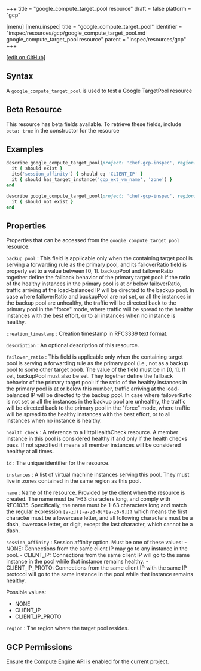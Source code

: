 +++
title = "google_compute_target_pool resource"
draft = false
platform = "gcp"

[menu]
  [menu.inspec]
    title = "google_compute_target_pool"
    identifier = "inspec/resources/gcp/google_compute_target_pool.md google_compute_target_pool resource"
    parent = "inspec/resources/gcp"
+++

[\[edit on GitHub\]](https://github.com/inspec/inspec-gcp/blob/master/docs/resources/google_compute_target_pool.md)

## Syntax

A `google_compute_target_pool` is used to test a Google TargetPool resource

## Beta Resource

This resource has beta fields available. To retrieve these fields, include `beta: true` in the constructor for the resource

## Examples

```ruby
describe google_compute_target_pool(project: 'chef-gcp-inspec', region: 'europe-west2', name: 'inspec-gcp-target-pool') do
  it { should exist }
  its('session_affinity') { should eq 'CLIENT_IP' }
  it { should has_target_instance('gcp_ext_vm_name', 'zone') }
end

describe google_compute_target_pool(project: 'chef-gcp-inspec', region: 'europe-west2', name: 'nonexistent') do
  it { should_not exist }
end
```

## Properties

Properties that can be accessed from the `google_compute_target_pool` resource:

`backup_pool`
: This field is applicable only when the containing target pool is serving a forwarding rule as the primary pool, and its failoverRatio field is properly set to a value between [0, 1]. backupPool and failoverRatio together define the fallback behavior of the primary target pool: if the ratio of the healthy instances in the primary pool is at or below failoverRatio, traffic arriving at the load-balanced IP will be directed to the backup pool. In case where failoverRatio and backupPool are not set, or all the instances in the backup pool are unhealthy, the traffic will be directed back to the primary pool in the "force" mode, where traffic will be spread to the healthy instances with the best effort, or to all instances when no instance is healthy.

`creation_timestamp`
: Creation timestamp in RFC3339 text format.

`description`
: An optional description of this resource.

`failover_ratio`
: This field is applicable only when the containing target pool is serving a forwarding rule as the primary pool (i.e., not as a backup pool to some other target pool). The value of the field must be in [0, 1]. If set, backupPool must also be set. They together define the fallback behavior of the primary target pool: if the ratio of the healthy instances in the primary pool is at or below this number, traffic arriving at the load-balanced IP will be directed to the backup pool. In case where failoverRatio is not set or all the instances in the backup pool are unhealthy, the traffic will be directed back to the primary pool in the "force" mode, where traffic will be spread to the healthy instances with the best effort, or to all instances when no instance is healthy.

`health_check`
: A reference to a HttpHealthCheck resource. A member instance in this pool is considered healthy if and only if the health checks pass. If not specified it means all member instances will be considered healthy at all times.

`id`
: The unique identifier for the resource.

`instances`
: A list of virtual machine instances serving this pool. They must live in zones contained in the same region as this pool.

`name`
: Name of the resource. Provided by the client when the resource is created. The name must be 1-63 characters long, and comply with RFC1035. Specifically, the name must be 1-63 characters long and match the regular expression `[a-z]([-a-z0-9]*[a-z0-9])?` which means the first character must be a lowercase letter, and all following characters must be a dash, lowercase letter, or digit, except the last character, which cannot be a dash.

`session_affinity`
: Session affinity option. Must be one of these values: - NONE: Connections from the same client IP may go to any instance in the pool. - CLIENT_IP: Connections from the same client IP will go to the same instance in the pool while that instance remains healthy. - CLIENT_IP_PROTO: Connections from the same client IP with the same IP protocol will go to the same instance in the pool while that instance remains healthy.

  Possible values:

  - NONE
  - CLIENT_IP
  - CLIENT_IP_PROTO

`region`
: The region where the target pool resides.

## GCP Permissions

Ensure the [Compute Engine API](https://console.cloud.google.com/apis/library/compute.googleapis.com/) is enabled for the current project.

